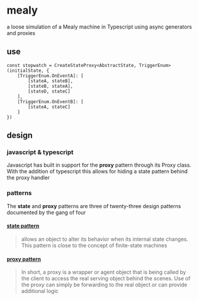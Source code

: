 # mealy
a loose simulation of a Mealy machine in Typescript using async generators and proxies

## use
    const stopwatch = CreateStateProxy<AbstractState, TriggerEnum>(initialState, {
        [TriggerEnum.OnEventA]: [
            [stateA, stateB],
            [stateB, stateA],
            [stateD, stateC]
        ],
        [TriggerEnum.OnEventB]: [
            [stateA, stateC]
        ]
    })

## design

### javascript & typescript
Javascript has built in support for the **proxy** pattern through its Proxy class. With the addition of typescript this allows for hiding a state pattern behind the proxy handler

### patterns
The **state** and **proxy** patterns 
are three of twenty-three design patterns documented 
by the gang of four

#### [state pattern](https://en.wikipedia.org/wiki/State_pattern)
> allows an object to alter its behavior 
> when its internal state changes.
> This pattern is close to
> the concept of finite-state machines

#### [proxy pattern](https://en.wikipedia.org/wiki/Proxy_pattern)
> In short, a proxy is a wrapper or agent object 
> that is being called by the client 
> to access the real serving object behind the scenes.
> Use of the proxy can simply be forwarding to the real object
> or can provide additional logic
